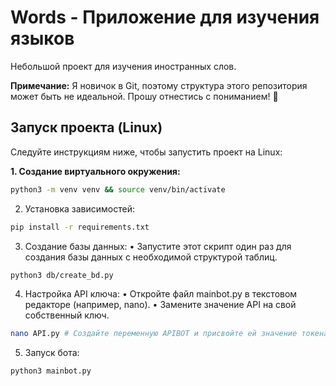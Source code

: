 # Words - Приложение для изучения языков
Небольшой проект для изучения иностранных слов.  

**Примечание:** Я новичок в Git, поэтому структура этого репозитория может быть не идеальной.  Прошу отнестись с пониманием! 🙏


## Запуск проекта (Linux)

Следуйте инструкциям ниже, чтобы запустить проект на Linux:

**1. Создание виртуального окружения:**
```bash
python3 -m venv venv && source venv/bin/activate
```

2. Установка зависимостей:
```bash
pip install -r requirements.txt
```

3. Создание базы данных:
•   Запустите этот скрипт один раз для создания базы данных с необходимой структурой таблиц.
```bash
python3 db/create_bd.py
```

4. Настройка API ключа:
•   Откройте файл mainbot.py в текстовом редакторе (например, nano).
•   Замените значение API на свой собственный ключ.

```bash
nano API.py # Создайте переменную APIBOT и присвойте ей значение токена
```

5. Запуск бота:
```bash
python3 mainbot.py
```
